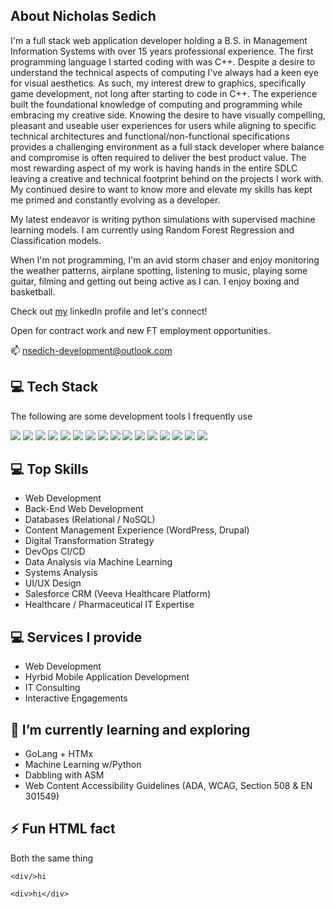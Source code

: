 <!--
**nsedich-development/nsedich-development** is a ✨ _special_ ✨ repository because its `README.md` (this file) appears on your GitHub profile.

Here are some ideas to get you started:

- 🔭 I’m currently working on ...
- 🌱 I’m currently learning ...
- 👯 I’m looking to collaborate on ...
- 🤔 I’m looking for help with ...
- 💬 Ask me about ...
- 📫 How to reach me: ...
- 😄 Pronouns: ...
- ⚡ Fun fact: ...
-->
## About Nicholas Sedich

<p dir="auto">I'm a full stack web application developer holding a B.S. in Management Information Systems with over 15 years professional experience. The first programming language I started coding with was C++. Despite a desire to understand the technical aspects of computing I've always had a keen eye for visual aesthetics. As such, my interest drew to graphics, specifically game development, not long after starting to code in C++. The experience built the foundational knowledge of computing and programming while embracing my creative side. Knowing the desire to have visually compelling, pleasant and useable user experiences for users while aligning to specific technical architectures and functional/non-functional specifications provides a challenging environment as a full stack developer where balance and compromise is often required to deliver the best product value. The most rewarding aspect of my work is having hands in the entire SDLC leaving a creative and technical footprint behind on the projects I work with. My continued desire to want to know more and elevate my skills has kept me primed and constantly evolving as a developer.</p>

<p dir="auto">My latest endeavor is writing python simulations with supervised machine learning models. I am currently using Random Forest Regression and Classification models.</p>

<p dir="auto">When I'm not programming, I'm an avid storm chaser and enjoy monitoring the weather patterns, airplane spotting, listening to music, playing some guitar, filming and getting out being active as I can. I enjoy boxing and basketball.</p>

<p dir="auto">Check out <a href="https://www.linkedin.com/in/nicholassedich/" alt="nicholas sedich">my</a> linkedIn profile and let's connect!</p>

<p dir="auto">Open for contract work and new FT employment opportunities.</p>

<p dir="auto">📫 <a href="mailto:nsedich-development@outlook.com">nsedich-development@outlook.com</a></p>

## 💻 Tech Stack

<p dir="auto">The following are some development tools I frequently use</p>
<p dir="auto">
<img src="https://img.icons8.com/color/48/000000/html-5.png" style="max-width: 100%;">
<img src="https://img.icons8.com/color/48/000000/css3.png" style="max-width: 100%;">
<img src="https://img.icons8.com/color/48/000000/javascript.png" style="max-width: 100%;">
<img src="https://img.icons8.com/color/48/000000/react-native.png" style="max-width: 100%;">
<img src="https://img.icons8.com/color/48/000000/tailwindcss.png" style="max-width: 100%;">
<img src="https://img.icons8.com/color/48/000000/nextjs.png" style="max-width: 100%;">
<img src="https://img.icons8.com/color/48/000000/nodejs.png" style="max-width: 100%;">
<img src="https://img.icons8.com/color/48/000000/express-js.png" style="max-width: 100%;">
<img src="https://img.icons8.com/color/48/000000/prisma-orm.png" style="max-width: 100%;">
<img src="https://img.icons8.com/color/48/000000/mysql.png" style="max-width: 100%;">
<img src="https://img.icons8.com/color/48/000000/git.png" style="max-width: 100%;">
<img src="https://img.icons8.com/color/48/000000/sql.png" style="max-width: 100%;">
<img src="https://img.icons8.com/color/48/000000/php.png" style="max-width: 100%;">
<img src="https://img.icons8.com/color/48/000000/python.png" style="max-width: 100%;">
<img src="https://img.icons8.com/color/48/000000/golang.png" style="max-width: 100%;">
<img src="https://img.icons8.com/color/48/000000/mongodb.png" style="max-width: 100%;">
</p>

## 💻 Top Skills
<ul>
  <li>Web Development</li>
  <li>Back-End Web Development</li>
  <li>Databases (Relational / NoSQL)</li>
  <li>Content Management Experience (WordPress, Drupal)</li>
  <li>Digital Transformation Strategy</li>
  <li>DevOps CI/CD</li>
  <li>Data Analysis via Machine Learning</li>
  <li>Systems Analysis</li>
  <li>UI/UX Design</li>
  <li>Salesforce CRM (Veeva Healthcare Platform)</li>
  <li>Healthcare / Pharmaceutical IT Expertise</li>
</ul>

## 💻 Services I provide
<ul>
  <li>Web Development</li>
  <li>Hyrbid Mobile Application Development</li>
  <li>IT Consulting</li>
  <li>Interactive Engagements</li>
</ul>

## 🌱 I’m currently learning and exploring

<ul>
  <li>GoLang + HTMx</li>
  <li>Machine Learning w/Python</li>
  <li>Dabbling with ASM</li>
  <li>Web Content Accessibility Guidelines (ADA, WCAG, Section 508 & EN 301549)</li>
</ul>

## ⚡ Fun HTML fact

<p>Both the same thing</p>

~~~
<div/>hi

<div>hi</div>
~~~
